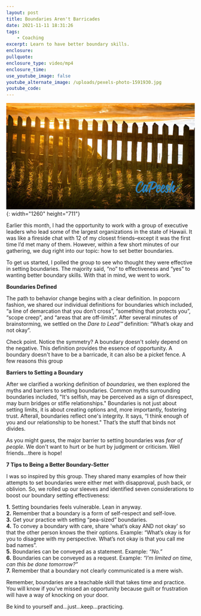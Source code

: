 ```yaml
---
layout: post
title: Boundaries Aren't Barricades
date: 2021-11-11 18:31:26
tags:
    - Coaching
excerpt: Learn to have better boundary skills.
enclosure:
pullquote:
enclosure_type: video/mp4
enclosure_time:
use_youtube_image: false
youtube_alternate_image: /uploads/pexels-photo-1591930.jpg
youtube_code:
---
```

![](/uploads/pexels-photo-1591931.jpg){: width="1260" height="711"}

Earlier this month, I had the opportunity to work with a group of executive leaders who lead some of the largest organizations in the state of Hawaii. It was like a fireside chat with 12 of my closest friends–except it was the first time I’d met many of them. However, within a few short minutes of our gathering, we dug right into our topic: how to set better boundaries.

To get us started, I polled the group to see who thought they were effective in setting boundaries. The majority said, “no” to effectiveness and “yes” to wanting better boundary skills. With that in mind, we went to work.

**Boundaries Defined**

The path to behavior change begins with a clear definition. In popcorn fashion, we shared our individual definitions for boundaries which included, “a line of demarcation that you don’t cross”, “something that protects you”, “scope creep”, and “areas that are off-limits”. After several minutes of brainstorming, we settled on the *Dare to Lead™* definition: “What’s okay and not okay”.

Check point. Notice the symmetry? A boundary doesn't solely depend on the negative. This definition provides the essence of opportunity. A boundary doesn't have to be a barricade, it can also be a picket fence. A few reasons this group

**Barriers to Setting a Boundary**

After we clarified a working definition of *boundaries*, we then explored the myths and barriers to setting boundaries. Common myths surrounding boundaries included, "It's selfish, may be perceived as a sign of disrespect, may burn bridges or stifle relationships." Boundaries is not just about setting limits, it is about creating options and, more importantly, fostering trust. Afterall, boundaries reflect one's integrity. It says, “I think enough of you and our relationship to be honest." That’s the stuff that binds not divides.

As you might guess, the major barrier to setting boundaries was *fear of people*. We don't want to hurt or be hurt by judgment or criticism. Well friends...there is hope\!

**7 Tips to Being a Better Boundary-Setter**

I was so inspired by this group. They shared many examples of how their attempts to set boundaries were either met with disapproval, push back, or oblivion. So, we rolled up our sleeves and identified seven considerations to boost our boundary setting effectiveness:

**1\.** Setting boundaries feels vulnerable. Lean in anyway.<br>**2\.** Remember that a boundary is a form of self-respect and self-love.<br>**3\.** Get your practice with setting “pea-sized” boundaries.<br>**4\.** To convey a boundary with care, share 'what’s okay AND not okay' so that the other person knows the their options. Example: “What’s okay is for you to disagree with my perspective. What’s not okay is that you call me bad names”.<br>**5\.** Boundaries can be conveyed as a statement. Example: *“No.”*<br>**6\.** Boundaries can be conveyed as a request. Example: *“I’m limited on time, can this be done tomorrow?”*<br>**7\.** Remember that a boundary not clearly communicated is a mere wish.

Remember, boundaries are a teachable skill that takes time and practice. You will know if you’ve missed an opportunity because guilt or frustration will have a way of knocking on your door.

Be kind to yourself and…just…keep…practicing.

